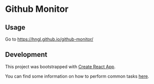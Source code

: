 # Github Monitor

## Usage

Go to https://hngl.github.io/github-monitor/

## Development

This project was bootstrapped with [Create React App](https://github.com/facebookincubator/create-react-app).

You can find some information on how to perform common tasks [here](https://github.com/facebookincubator/create-react-app/blob/master/packages/react-scripts/template/README.md).
